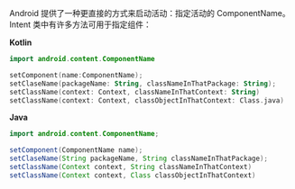 Android 提供了一种更直接的方式来启动活动：指定活动的 ComponentName。Intent 类中有许多方法可用于指定组件：

**Kotlin**

```kotlin
import android.content.ComponentName

setComponent(name:ComponentName);
setClaseName(packageName: String, classNameInThatPackage: String);
setClassName(context: Context, classNameInThatContext: String)
setClassName(context: Context, classObjectInThatContext: Class.java)
```

**Java**

```java
import android.content.ComponentName;

setComponent(ComponentName name);
setClaseName(String packageName, String classNameInThatPackage);
setClassName(Context context, String classNameInThatContext)
setClassName(Context context, Class classObjectInThatContext)
```

